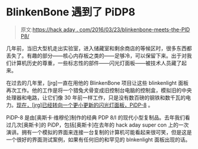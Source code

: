 # BlinkenBone 遇到了 PiDP8

> 原文:[https://hack aday . com/2016/03/23/blinkenbone-meets-the-PID P8/](https://hackaday.com/2016/03/23/blinkenbone-meets-the-pidp8/)

几年前，当旧大型机走出实验室，进入储藏室和剩余商店的等候区时，很多东西都丢失了。有趣的部分——核心内存板之类的——足够冷，可以保留下来。出于对我们计算机历史的尊重，一些标志性的部件——闪光灯面板——被技术人员藏了起来。

在过去的几年里，[jrg]一直在用他的 BlinkenBone 项目让这些 blinkenlight 面板再次工作。他的工作是将一个猎兔犬骨变成旧控制台电脑的控制盒，模拟旧的中央处理器和电路，让它们像 30 年前一样工作，只是没有数百磅的钢铁和数千瓦的电力。[现在，[jrg]已经转向一个更小更新的闪光灯面板，PiDP-8](http://retrocmp.com/projects/blinkenbone/blinkenbone-physical-panels/249-pidp8-as-blinkenbone-panel) 。

PiDP-8 是由[奥斯卡·维穆伦]制作的经典 PDP 8/I 的现代小型复制品。去年我们看过几次[奥斯卡]的 PiDP，包括[奥斯卡]在去年的 hack aday super con 上的一次演讲。拥有一个模拟的界面来连接一台复制的计算机可能看起来很可笑，但是这是一个很好的界面测试案例，如果有任何旧的和罕见的 blnkenlight 面板出现的话。